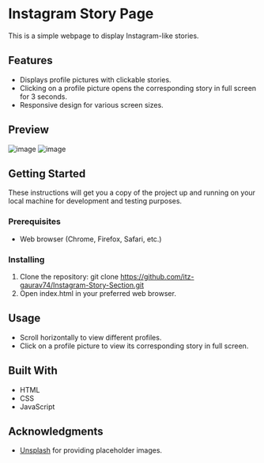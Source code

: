 # Instagram Story Page

This is a simple webpage to display Instagram-like stories.

## Features

- Displays profile pictures with clickable stories.
- Clicking on a profile picture opens the corresponding story in full screen for 3 seconds.
- Responsive design for various screen sizes.

## Preview

![image](https://github.com/itz-gaurav74/Instagram-Story-Section/assets/116722012/2898806d-11df-48a9-89d6-4f527b30ed6a)
 ![image](https://github.com/itz-gaurav74/Instagram-Story-Section/assets/116722012/b5f242e5-bdca-4dac-9d08-4b477b2a6055)



## Getting Started

These instructions will get you a copy of the project up and running on your local machine for development and testing purposes.

### Prerequisites

- Web browser (Chrome, Firefox, Safari, etc.)

### Installing

1. Clone the repository: git clone https://github.com/itz-gaurav74/Instagram-Story-Section.git
2. Open index.html in your preferred web browser.

## Usage

- Scroll horizontally to view different profiles.
- Click on a profile picture to view its corresponding story in full screen.

## Built With

- HTML
- CSS
- JavaScript


## Acknowledgments

- [Unsplash](https://unsplash.com/) for providing placeholder images.
